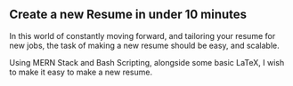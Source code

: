 ## Create a new Resume in under 10 minutes

In this world of constantly moving forward, and tailoring your resume for new jobs, the task of making a new resume should be easy, and scalable.

Using MERN Stack and Bash Scripting, alongside some basic LaTeX, I wish to make it easy to make a new resume. 

